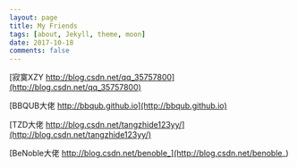 ```yaml
---
layout: page
title: My Friends
tags: [about, Jekyll, theme, moon]
date: 2017-10-18
comments: false
---
```


[寂寞XZY http://blog.csdn.net/qq_35757800](http://blog.csdn.net/qq_35757800)

[BBQUB大佬 http://bbqub.github.io](http://bbqub.github.io)

[TZD大佬  http://blog.csdn.net/tangzhide123yy/](http://blog.csdn.net/tangzhide123yy/)

[BeNoble大佬 http://blog.csdn.net/benoble_](http://blog.csdn.net/benoble_)
